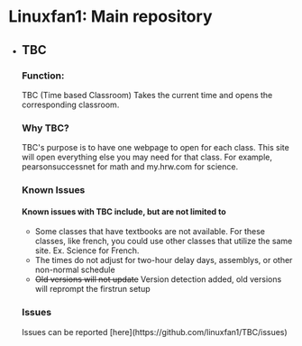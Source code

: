 <h1>Linuxfan1: Main repository</h1>
<ul>
  <li>
    <h2> TBC </h2>
    <h3>Function:</h3>
    <p>TBC (Time based Classroom) Takes the current time and opens the corresponding classroom.</p>
    <h3>Why TBC?</h3>
    <p>TBC's purpose is to have one webpage to open for each class. This site will open everything else you may need for that class. For example, pearsonsuccessnet for math and my.hrw.com for science.</p>
    <h3>Known Issues</h3>
    <h4>Known issues with TBC include, but are not limited to</h4>
    <ul><li>Some classes that have textbooks are not available. For these classes, like french, you could use other classes that utilize the same site. Ex. Science for French.</li><li>The times do not adjust for two-hour delay days, assemblys, or other non-normal schedule</li><li><strike>Old versions will not update</strike> Version detection added, old versions will reprompt the firstrun setup</li></ul>
    <h3>Issues</h3>
    <p>Issues can be reported [here](https://github.com/linuxfan1/TBC/issues)</p>
  </li>
</ul>
